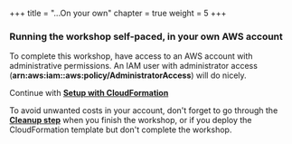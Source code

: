 +++
title = "...On your own"
chapter = true
weight = 5
+++

### Running the workshop self-paced, in your own AWS account


To complete this workshop, have access to an AWS account with administrative permissions. An IAM user with administrator access (**arn:aws:iam::aws:policy/AdministratorAccess**) will do nicely.

Continue with [**Setup with CloudFormation**](/efficient-and-resilient-ec2-auto-scaling/before/self_paced/launch_cloudformation.html)

To avoid unwanted costs in your account, don't forget to go through the [**Cleanup step**](/efficient-and-resilient-ec2-auto-scaling/cleanup.html) when you finish the workshop, or if you deploy the CloudFormation template but don't complete the workshop.
